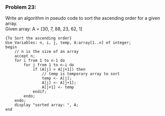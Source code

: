 ### Problem 23:
Write an algorithm in pseudo code to sort the ascending order for a given array.<br>
Given array: A = [30, 7, 88, 23, 62, 1]

```{r, tidy=FALSE, eval=FALSE}
{To Sort the ascending order}
Use Variables: n, i, j, temp, A:array[1..n] of integer;
begin
	// n is the size of an array
	accept n;
	for i from 1 to n-1 do
		for j from 1 to n-i do
			if (A[j] > A[j+1]) then
				// temp is temporary array to sort
				temp <- A[j];
				A[j] <- A[j+1];
				A[j+1] <- temp
			endif;
		endo;
	endo;
	display "sorted array: ", A;
end
```
